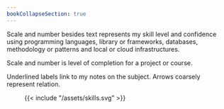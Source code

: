 ```yaml
---
bookCollapseSection: true
---
```

Scale and number besides text represents my skill level and confidence using <span class="language">programming languages</span>,
<span class="library">library or frameworks</span>,
<span class="database">databases</span>,
<span class="method">methodology or patterns</span> and
<span class="stack">local or cloud infrastructures</span>.

Scale and number is level of completion for a 
<span class="project">project</span> or
<span class="course">course</span>.

Underlined labels link to my notes on the subject. Arrows coarsely represent relation.

<link rel="preconnect" href="https://fonts.gstatic.com" crossorigin>
<link href="https://fonts.googleapis.com/css2?family=BenchNine:wght@400;700&display=swap" rel="stylesheet"> 
<figure>
{{< include "/assets/skills.svg" >}}
</figure>

